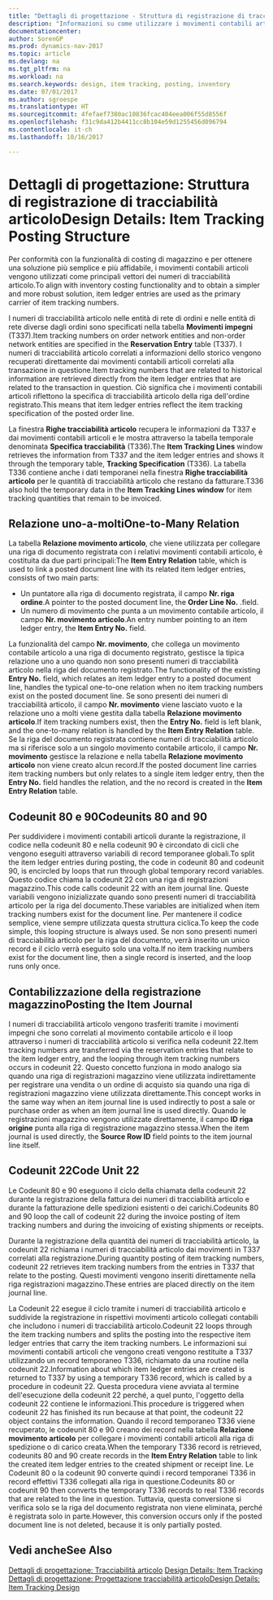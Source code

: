 ```yaml
---
title: "Dettagli di progettazione - Struttura di registrazione di tracciabilità articolo"
description: "Informazioni su come utilizzare i movimenti contabili articoli come vettori principali dei numeri di tracciabilità articolo."
documentationcenter: 
author: SorenGP
ms.prod: dynamics-nav-2017
ms.topic: article
ms.devlang: na
ms.tgt_pltfrm: na
ms.workload: na
ms.search.keywords: design, item tracking, posting, inventory
ms.date: 07/01/2017
ms.author: sgroespe
ms.translationtype: HT
ms.sourcegitcommit: 4fefaef7380ac10836fcac404eea006f55d8556f
ms.openlocfilehash: f31c9da412b4411cc8b104e59d1255456d096794
ms.contentlocale: it-ch
ms.lasthandoff: 10/16/2017

---
```

# <a name="design-details-item-tracking-posting-structure"></a><span data-ttu-id="b029a-103">Dettagli di progettazione: Struttura di registrazione di tracciabilità articolo</span><span class="sxs-lookup"><span data-stu-id="b029a-103">Design Details: Item Tracking Posting Structure</span></span>
<span data-ttu-id="b029a-104">Per conformità con la funzionalità di costing di magazzino e per ottenere una soluzione più semplice e più affidabile, i movimenti contabili articoli vengono utilizzati come principali vettori dei numeri di tracciabilità articolo.</span><span class="sxs-lookup"><span data-stu-id="b029a-104">To align with inventory costing functionality and to obtain a simpler and more robust solution, item ledger entries are used as the primary carrier of item tracking numbers.</span></span>  
  
<span data-ttu-id="b029a-105">I numeri di tracciabilità articolo nelle entità di rete di ordini e nelle entità di rete diverse dagli ordini sono specificati nella tabella **Movimenti impegni** (T337).</span><span class="sxs-lookup"><span data-stu-id="b029a-105">Item tracking numbers on order network entities and non-order network entities are specified in the **Reservation Entry** table (T337).</span></span> <span data-ttu-id="b029a-106">I numeri di tracciabilità articolo correlati a informazioni dello storico vengono recuperati direttamente dai movimenti contabili articoli correlati alla transazione in questione.</span><span class="sxs-lookup"><span data-stu-id="b029a-106">Item tracking numbers that are related to historical information are retrieved directly from the item ledger entries that are related to the transaction in question.</span></span> <span data-ttu-id="b029a-107">Ciò significa che i movimenti contabili articoli riflettono la specifica di tracciabilità articolo della riga dell'ordine registrato.</span><span class="sxs-lookup"><span data-stu-id="b029a-107">This means that item ledger entries reflect the item tracking specification of the posted order line.</span></span>  
  
<span data-ttu-id="b029a-108">La finestra **Righe tracciabilità articolo** recupera le informazioni da T337 e dai movimenti contabili articoli e le mostra attraverso la tabella temporale denominata **Specifica tracciabilità** (T336).</span><span class="sxs-lookup"><span data-stu-id="b029a-108">The **Item Tracking Lines** window retrieves the information from T337 and the item ledger entries and shows it through the temporary table, **Tracking Specification** (T336).</span></span> <span data-ttu-id="b029a-109">La tabella T336 contiene anche i dati temporanei nella finestra **Righe tracciabilità articolo** per le quantità di tracciabilità articolo che restano da fatturare.</span><span class="sxs-lookup"><span data-stu-id="b029a-109">T336 also hold the temporary data in the **Item Tracking Lines window** for item tracking quantities that remain to be invoiced.</span></span>  
  
## <a name="one-to-many-relation"></a><span data-ttu-id="b029a-110">Relazione uno-a-molti</span><span class="sxs-lookup"><span data-stu-id="b029a-110">One-to-Many Relation</span></span>  
<span data-ttu-id="b029a-111">La tabella **Relazione movimento articolo**, che viene utilizzata per collegare una riga di documento registrata con i relativi movimenti contabili articolo, è costituita da due parti principali:</span><span class="sxs-lookup"><span data-stu-id="b029a-111">The **Item Entry Relation** table, which is used to link a posted document line with its related item ledger entries, consists of two main parts:</span></span>  
  
* <span data-ttu-id="b029a-112">Un puntatore alla riga di documento registrata, il campo **Nr. riga ordine**.</span><span class="sxs-lookup"><span data-stu-id="b029a-112">A pointer to the posted document line, the **Order Line No.**</span></span> <span data-ttu-id="b029a-113">.</span><span class="sxs-lookup"><span data-stu-id="b029a-113">field.</span></span>  
* <span data-ttu-id="b029a-114">Un numero di movimento che punta a un movimento contabile articolo, il campo **Nr. movimento articolo**.</span><span class="sxs-lookup"><span data-stu-id="b029a-114">An entry number pointing to an item ledger entry, the **Item Entry No.** field.</span></span>  
  
<span data-ttu-id="b029a-115">La funzionalità del campo **Nr. movimento**, che collega un movimento contabile articolo a una riga di documento registrato, gestisce la tipica relazione uno a uno quando non sono presenti numeri di tracciabilità articolo nella riga del documento registrato.</span><span class="sxs-lookup"><span data-stu-id="b029a-115">The functionality of the existing **Entry No.** field, which relates an item ledger entry to a posted document line, handles the typical one-to-one relation when no item tracking numbers exist on the posted document line.</span></span> <span data-ttu-id="b029a-116">Se sono presenti dei numeri di tracciabilità articolo, il campo **Nr. movimento** viene lasciato vuoto e la relazione uno a molti viene gestita dalla tabella **Relazione movimento articolo**.</span><span class="sxs-lookup"><span data-stu-id="b029a-116">If item tracking numbers exist, then the **Entry No.** field is left blank, and the one-to-many relation is handled by the **Item Entry Relation** table.</span></span> <span data-ttu-id="b029a-117">Se la riga del documento registrata contiene numeri di tracciabilità articolo ma si riferisce solo a un singolo movimento contabile articolo, il campo **Nr. movimento** gestisce la relazione e nella tabella **Relazione movimento articolo** non viene creato alcun record.</span><span class="sxs-lookup"><span data-stu-id="b029a-117">If the posted document line carries item tracking numbers but only relates to a single item ledger entry, then the **Entry No.** field handles the relation, and the no record is created in the **Item Entry Relation** table.</span></span>  
  
## <a name="codeunits-80-and-90"></a><span data-ttu-id="b029a-118">Codeunit 80 e 90</span><span class="sxs-lookup"><span data-stu-id="b029a-118">Codeunits 80 and 90</span></span>  
<span data-ttu-id="b029a-119">Per suddividere i movimenti contabili articoli durante la registrazione, il codice nella codeunit 80 e nella codeunit 90 è circondato di cicli che vengono eseguiti attraverso variabili di record temporanee globali.</span><span class="sxs-lookup"><span data-stu-id="b029a-119">To split the item ledger entries during posting, the code in codeunit 80 and codeunit 90, is encircled by loops that run through global temporary record variables.</span></span> <span data-ttu-id="b029a-120">Questo codice chiama la codeunit 22 con una riga di registrazioni magazzino.</span><span class="sxs-lookup"><span data-stu-id="b029a-120">This code calls codeunit 22 with an item journal line.</span></span> <span data-ttu-id="b029a-121">Queste variabili vengono inizializzate quando sono presenti numeri di tracciabilità articolo per la riga del documento.</span><span class="sxs-lookup"><span data-stu-id="b029a-121">These variables are initialized when item tracking numbers exist for the document line.</span></span> <span data-ttu-id="b029a-122">Per mantenere il codice semplice, viene sempre utilizzata questa struttura ciclica.</span><span class="sxs-lookup"><span data-stu-id="b029a-122">To keep the code simple, this looping structure is always used.</span></span> <span data-ttu-id="b029a-123">Se non sono presenti numeri di tracciabilità articolo per la riga del documento, verrà inserito un unico record e il ciclo verrà eseguito solo una volta.</span><span class="sxs-lookup"><span data-stu-id="b029a-123">If no item tracking numbers exist for the document line, then a single record is inserted, and the loop runs only once.</span></span>  
  
## <a name="posting-the-item-journal"></a><span data-ttu-id="b029a-124">Contabilizzazione della registrazione magazzino</span><span class="sxs-lookup"><span data-stu-id="b029a-124">Posting the Item Journal</span></span>  
<span data-ttu-id="b029a-125">I numeri di tracciabilità articolo vengono trasferiti tramite i movimenti impegni che sono correlati al movimento contabile articolo e il loop attraverso i numeri di tracciabilità articolo si verifica nella codeunit 22.</span><span class="sxs-lookup"><span data-stu-id="b029a-125">Item tracking numbers are transferred via the reservation entries that relate to the item ledger entry, and the looping through item tracking numbers occurs in codeunit 22.</span></span> <span data-ttu-id="b029a-126">Questo concetto funziona in modo analogo sia quando una riga di registrazioni magazzino viene utilizzata indirettamente per registrare una vendita o un ordine di acquisto sia quando una riga di registrazioni magazzino viene utilizzata direttamente.</span><span class="sxs-lookup"><span data-stu-id="b029a-126">This concept works in the same way when an item journal line is used indirectly to post a sale or purchase order as when an item journal line is used directly.</span></span> <span data-ttu-id="b029a-127">Quando le registrazioni magazzino vengono utilizzate direttamente, il campo **ID riga origine** punta alla riga di registrazione magazzino stessa.</span><span class="sxs-lookup"><span data-stu-id="b029a-127">When the item journal is used directly, the **Source Row ID** field points to the item journal line itself.</span></span>  
  
## <a name="code-unit-22"></a><span data-ttu-id="b029a-128">Codeunit 22</span><span class="sxs-lookup"><span data-stu-id="b029a-128">Code Unit 22</span></span>  
<span data-ttu-id="b029a-129">Le Codeunit 80 e 90 eseguono il ciclo della chiamata della codeunit 22 durante la registrazione della fattura dei numeri di tracciabilità articolo e durante la fatturazione delle spedizioni esistenti o dei carichi.</span><span class="sxs-lookup"><span data-stu-id="b029a-129">Codeunits 80 and 90 loop the call of codeunit 22 during the invoice posting of item tracking numbers and during the invoicing of existing shipments or receipts.</span></span>  
  
<span data-ttu-id="b029a-130">Durante la registrazione della quantità dei numeri di tracciabilità articolo, la codeunit 22 richiama i numeri di tracciabilità articolo dai movimenti in T337 correlati alla registrazione.</span><span class="sxs-lookup"><span data-stu-id="b029a-130">During quantity posting of item tracking numbers, codeunit 22 retrieves item tracking numbers from the entries in T337 that relate to the posting.</span></span> <span data-ttu-id="b029a-131">Questi movimenti vengono inseriti direttamente nella riga registrazioni magazzino.</span><span class="sxs-lookup"><span data-stu-id="b029a-131">These entries are placed directly on the item journal line.</span></span>  
  
<span data-ttu-id="b029a-132">La Codeunit 22 esegue il ciclo tramite i numeri di tracciabilità articolo e suddivide la registrazione in rispettivi movimenti articolo collegati contabili che includono i numeri di tracciabilità articolo.</span><span class="sxs-lookup"><span data-stu-id="b029a-132">Codeunit 22 loops through the item tracking numbers and splits the posting into the respective item ledger entries that carry the item tracking numbers.</span></span> <span data-ttu-id="b029a-133">Le informazioni sui movimenti contabili articoli che vengono creati vengono restituite a T337 utilizzando un record temporaneo T336, richiamato da una routine nella codeunit 22.</span><span class="sxs-lookup"><span data-stu-id="b029a-133">Information about which item ledger entries are created is returned to T337 by using a temporary T336 record, which is called by a procedure in codeunit 22.</span></span> <span data-ttu-id="b029a-134">Questa procedura viene avviata al termine dell'esecuzione della codeunit 22 perché, a quel punto, l'oggetto della codeunit 22 contiene le informazioni.</span><span class="sxs-lookup"><span data-stu-id="b029a-134">This procedure is triggered when codeunit 22 has finished its run because at that point, the codeunit 22 object contains the information.</span></span> <span data-ttu-id="b029a-135">Quando il record temporaneo T336 viene recuperato, le codeunit 80 e 90 creano dei record nella tabella **Relazione movimento articolo** per collegare i movimenti contabili articoli alla riga di spedizione o di carico creata.</span><span class="sxs-lookup"><span data-stu-id="b029a-135">When the temporary T336 record is retrieved, codeunits 80 and 90 create records in the **Item Entry Relation** table to link the created item ledger entries to the created shipment or receipt line.</span></span> <span data-ttu-id="b029a-136">Le Codeunit 80 o la codeunit 90 converte quindi i record temporanei T336 in record effettivi T336 collegati alla riga in questione.</span><span class="sxs-lookup"><span data-stu-id="b029a-136">Codeunits 80 or codeunit 90 then converts the temporary T336 records to real T336 records that are related to the line in question.</span></span> <span data-ttu-id="b029a-137">Tuttavia, questa conversione si verifica solo se la riga del documento registrata non viene eliminata, perché è registrata solo in parte.</span><span class="sxs-lookup"><span data-stu-id="b029a-137">However, this conversion occurs only if the posted document line is not deleted, because it is only partially posted.</span></span>  
  
## <a name="see-also"></a><span data-ttu-id="b029a-138">Vedi anche</span><span class="sxs-lookup"><span data-stu-id="b029a-138">See Also</span></span>  
<span data-ttu-id="b029a-139">[Dettagli di progettazione: Tracciabilità articolo](design-details-item-tracking.md) </span><span class="sxs-lookup"><span data-stu-id="b029a-139">[Design Details: Item Tracking](design-details-item-tracking.md) </span></span>  
[<span data-ttu-id="b029a-140">Dettagli di progettazione: Progettazione tracciabilità articolo</span><span class="sxs-lookup"><span data-stu-id="b029a-140">Design Details: Item Tracking Design</span></span>](design-details-item-tracking-design.md)
